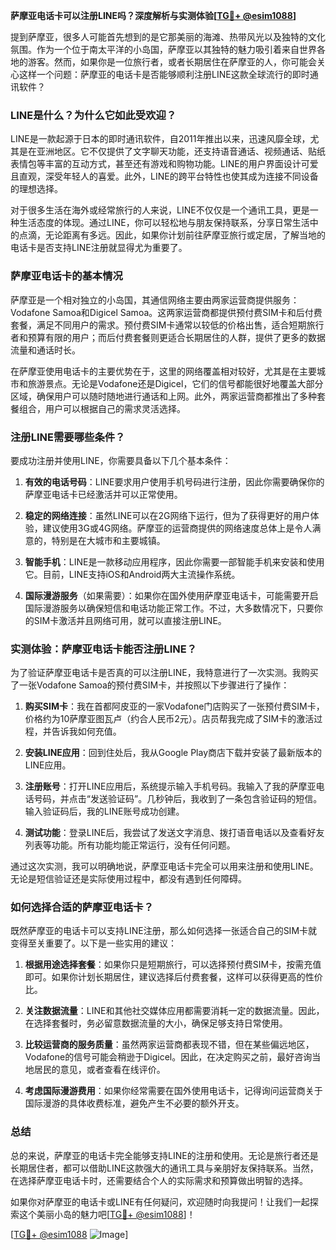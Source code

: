 **萨摩亚电话卡可以注册LINE吗？深度解析与实测体验[[TG💪+ @esim1088](https://t.me/s/esim1088)]**

提到萨摩亚，很多人可能首先想到的是它那美丽的海滩、热带风光以及独特的文化氛围。作为一个位于南太平洋的小岛国，萨摩亚以其独特的魅力吸引着来自世界各地的游客。然而，如果你是一位旅行者，或者长期居住在萨摩亚的人，你可能会关心这样一个问题：萨摩亚的电话卡是否能够顺利注册LINE这款全球流行的即时通讯软件？

### LINE是什么？为什么它如此受欢迎？

LINE是一款起源于日本的即时通讯软件，自2011年推出以来，迅速风靡全球，尤其是在亚洲地区。它不仅提供了文字聊天功能，还支持语音通话、视频通话、贴纸表情包等丰富的互动方式，甚至还有游戏和购物功能。LINE的用户界面设计可爱且直观，深受年轻人的喜爱。此外，LINE的跨平台特性也使其成为连接不同设备的理想选择。

对于很多生活在海外或经常旅行的人来说，LINE不仅仅是一个通讯工具，更是一种生活态度的体现。通过LINE，你可以轻松地与朋友保持联系，分享日常生活中的点滴，无论距离有多远。因此，如果你计划前往萨摩亚旅行或定居，了解当地的电话卡是否支持LINE注册就显得尤为重要了。

### 萨摩亚电话卡的基本情况

萨摩亚是一个相对独立的小岛国，其通信网络主要由两家运营商提供服务：Vodafone Samoa和Digicel Samoa。这两家运营商都提供预付费SIM卡和后付费套餐，满足不同用户的需求。预付费SIM卡通常以较低的价格出售，适合短期旅行者和预算有限的用户；而后付费套餐则更适合长期居住的人群，提供了更多的数据流量和通话时长。

在萨摩亚使用电话卡的主要优势在于，这里的网络覆盖相对较好，尤其是在主要城市和旅游景点。无论是Vodafone还是Digicel，它们的信号都能很好地覆盖大部分区域，确保用户可以随时随地进行通话和上网。此外，两家运营商都推出了多种套餐组合，用户可以根据自己的需求灵活选择。

### 注册LINE需要哪些条件？

要成功注册并使用LINE，你需要具备以下几个基本条件：

1. **有效的电话号码**：LINE要求用户使用手机号码进行注册，因此你需要确保你的萨摩亚电话卡已经激活并可以正常使用。
   
2. **稳定的网络连接**：虽然LINE可以在2G网络下运行，但为了获得更好的用户体验，建议使用3G或4G网络。萨摩亚的运营商提供的网络速度总体上是令人满意的，特别是在大城市和主要城镇。

3. **智能手机**：LINE是一款移动应用程序，因此你需要一部智能手机来安装和使用它。目前，LINE支持iOS和Android两大主流操作系统。

4. **国际漫游服务**（如果需要）：如果你在国外使用萨摩亚电话卡，可能需要开启国际漫游服务以确保短信和电话功能正常工作。不过，大多数情况下，只要你的SIM卡激活并且网络可用，就可以直接注册LINE。

### 实测体验：萨摩亚电话卡能否注册LINE？

为了验证萨摩亚电话卡是否真的可以注册LINE，我特意进行了一次实测。我购买了一张Vodafone Samoa的预付费SIM卡，并按照以下步骤进行了操作：

1. **购买SIM卡**：我在首都阿皮亚的一家Vodafone门店购买了一张预付费SIM卡，价格约为10萨摩亚图瓦卢（约合人民币2元）。店员帮我完成了SIM卡的激活过程，并告诉我如何充值。

2. **安装LINE应用**：回到住处后，我从Google Play商店下载并安装了最新版本的LINE应用。

3. **注册账号**：打开LINE应用后，系统提示输入手机号码。我输入了我的萨摩亚电话号码，并点击“发送验证码”。几秒钟后，我收到了一条包含验证码的短信。输入验证码后，我的LINE账号成功创建。

4. **测试功能**：登录LINE后，我尝试了发送文字消息、拨打语音电话以及查看好友列表等功能。所有功能均能正常运行，没有任何问题。

通过这次实测，我可以明确地说，萨摩亚电话卡完全可以用来注册和使用LINE。无论是短信验证还是实际使用过程中，都没有遇到任何障碍。

### 如何选择合适的萨摩亚电话卡？

既然萨摩亚的电话卡可以支持LINE注册，那么如何选择一张适合自己的SIM卡就变得至关重要了。以下是一些实用的建议：

1. **根据用途选择套餐**：如果你只是短期旅行，可以选择预付费SIM卡，按需充值即可。如果你计划长期居住，建议选择后付费套餐，这样可以获得更高的性价比。

2. **关注数据流量**：LINE和其他社交媒体应用都需要消耗一定的数据流量。因此，在选择套餐时，务必留意数据流量的大小，确保足够支持日常使用。

3. **比较运营商的服务质量**：虽然两家运营商都表现不错，但在某些偏远地区，Vodafone的信号可能会稍逊于Digicel。因此，在决定购买之前，最好咨询当地居民的意见，或者查看在线评价。

4. **考虑国际漫游费用**：如果你经常需要在国外使用电话卡，记得询问运营商关于国际漫游的具体收费标准，避免产生不必要的额外开支。

### 总结

总的来说，萨摩亚的电话卡完全能够支持LINE的注册和使用。无论是旅行者还是长期居住者，都可以借助LINE这款强大的通讯工具与亲朋好友保持联系。当然，在选择萨摩亚电话卡时，还需要结合个人的实际需求和预算做出明智的选择。

如果你对萨摩亚的电话卡或LINE有任何疑问，欢迎随时向我提问！让我们一起探索这个美丽小岛的魅力吧[[TG💪+ @esim1088](https://t.me/s/esim1088)]！

[[TG💪+ @esim1088](https://t.me/s/esim1088) ![Image](https://i.postimg.cc/4NQfJmqS/Snipaste-2025-05-13-00-14-12.png)]